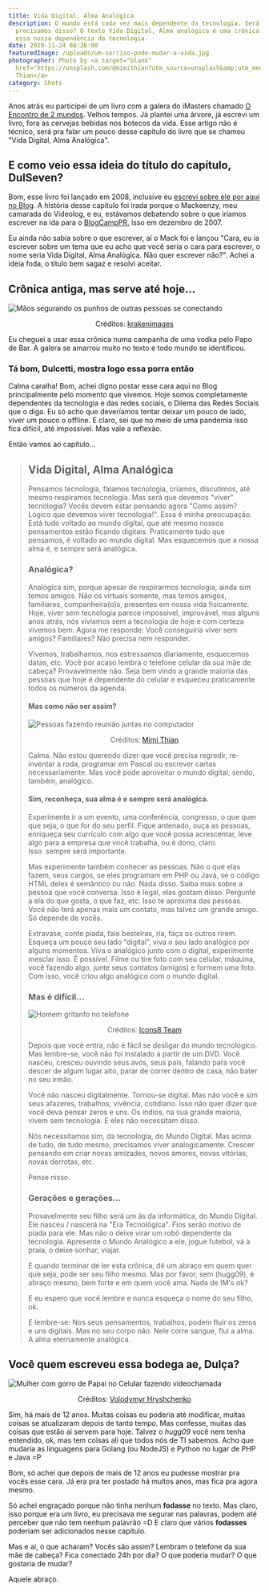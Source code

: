 ```yaml
---
title: Vida Digital, Alma Analógica
description: O mundo está cada vez mais dependente da tecnologia. Será que
  precisamos disso? O texto Vida Digital, Alma analógica é uma crônica sobre
  essa nossa dependência da tecnologia.
date: 2020-11-24 08:26:00
featuredImage: /uploads/um-sorriso-pode-mudar-a-vida.jpg
photographer: Photo by <a target="blank"
  href="https://unsplash.com/@mimithian?utm_source=unsplash&amp;utm_medium=referral&amp;utm_content=creditCopyText">Mimi
  Thian</a>
category: Shots
---
```


Anos atrás eu participei de um livro com a galera do iMasters chamado [O Encontro de 2 mundos](/livro-o-encontro-de-dois-mundos/). Velhos tempos. Já plantei uma árvore, já escrevi um livro, fora as cervejas bebidas nos botecos da vida. Esse artigo não é técnico, será pra falar um pouco desse capítulo do livro que se chamou "Vida Digital, Alma Analógica".

## E como veio essa ideia do título do capítulo, DulSeven?

Bom, esse livro foi lançado em 2008, inclusive eu [escrevi sobre ele por aqui no Blog](/lancamento-do-livro-internet-o-encontro-de-2-mundos/). A história desse capítulo foi irada porque o Mackeenzy, meu camarada do Videolog, e eu, estávamos debatendo sobre o que iríamos escrever na ida para o [BlogCampPR](/blogcamp-pr-o-melhor-de-todos/), isso em dezembro de 2007.

Eu ainda não sabia sobre o que escrever, aí o Mack foi e lançou "Cara, eu ia escrever sobre um tema que eu acho que você seria o cara para escrever, o nome seria Vida Digital, Alma Analógica. Não quer escrever não?". Achei a ideia foda, o título bem sagaz e resolvi aceitar.

## Crônica antiga, mas serve até hoje...

![Mãos segurando os punhos de outras pessoas se conectando](/uploads/maos-conectadas.jpg)

<p style="text-align: center;">Créditos: <a href="https://unsplash.com/@krakenimages?utm_source=unsplash&amp;utm_medium=referral&amp;utm_content=creditCopyText">krakenimages</a></p>

Eu cheguei a usar essa crônica numa campanha de uma vodka pelo Papo de Bar. A galera se amarrou muito no texto e todo mundo se identificou.

### Tá bom, Dulcetti, mostra logo essa porra então

Calma caralha! Bom, achei digno postar esse cara aqui no Blog principalmente pelo momento que vivemos. Hoje somos completamente dependentes da tecnologia e das redes sociais, o Dilema das Redes Sociais que o diga. Eu só acho que deveríamos tentar deixar um pouco de lado, viver um pouco o offline. E claro, sei que no meio de uma pandemia isso fica difícil, até impossível. Mas vale a reflexão.

Então vamos ao capítulo...

<blockquote>

## Vida Digital, Alma Analógica

Pensamos tecnologia, falamos tecnologia, criamos, discutimos, até mesmo respiramos tecnologia. Mas será que devemos "viver" tecnologia? Vocês devem estar pensando agora "Como assim? Lógico que devemos viver tecnologia!". Essa é minha preocupação. Está tudo voltado ao mundo digital, que até mesmo nossos pensamentos estão ficando digitais. Praticamente tudo que pensamos, é voltado ao mundo digital. Mas esquecemos que a nossa alma é, e sempre será analógica.

### Analógica?

Analógica sim, porque apesar de respirarmos tecnologia, ainda sim temos amigos. Não os virtuais somente, mas temos amigos, familiares, companheira(o)s, presentes em nossa vida fisicamente. Hoje, viver sem tecnologia parece impossível, improvável, mas alguns anos atrás, nós vivíamos sem a tecnologia de hoje e com certeza vivemos bem. Agora me responde: Você conseguiria viver sem amigos? Familiares? Não precisa nem responder.

Vivemos, trabalhamos, nos estressamos diariamente, esquecemos datas, etc. Você por acaso lembra o telefone celular da sua mãe de cabeça? Provavelmente não. Seja bem vindo a grande maioria das pessoas que hoje é dependente do celular e esqueceu praticamente todos os números da agenda.

#### Mas como não ser assim?

![Pessoas fazendo reunião juntas no computador](/uploads/reuniao-pessoas-computador.jpg)

<p style="text-align: center;">Créditos: <a href="https://unsplash.com/@mimithian?utm_source=unsplash&amp;utm_medium=referral&amp;utm_content=creditCopyText">Mimi Thian</a></p>

Calma. Não estou querendo dizer que você precisa regredir, re-inventar a roda, programar em Pascal ou escrever cartas necessariamente. Mas você pode aproveitar o mundo digital, sendo, também, analógico.

#### Sim, reconheça, sua alma é e sempre será analógica.

Experimente ir a um evento, uma conferência, congresso, o que quer que seja, o que for do seu perfil. Fique antenado, ouça as pessoas, enriqueça seu currículo com algo que você possa acrescentar, leve algo para a empresa que você trabalha, ou é dono, claro. Isso  sempre será importante.

Mas experimente também conhecer as pessoas. Não o que elas fazem, seus cargos, se eles programam em PHP ou Java, se o código HTML deles é semântico ou não. Nada disso. Saiba mais sobre a pessoa que você conversa. Isso é legal, elas gostam disso. Pergunte a ela do que gosta, o que faz, etc. Isso te aproxima das pessoas. Você não terá apenas mais um contato, mas talvez um grande amigo. Só depende de vocês.

Extravase, conte piada, fale besteiras, ria, faça os outros rirem. Esqueça um pouco seu lado “digital”, viva o seu lado analógico por alguns momentos. Viva o analógico junto com o digital, experimente mesclar isso. É possível. Filme ou tire foto com seu celular, máquina, você fazendo algo, junte seus contatos (amigos) e formem uma foto. Com isso, você criou algo analógico com o mundo digital.

### Mas é difícil...

![Homem gritanfo no telefone](/uploads/homem-gritando-telefone.jpg)

<p style="text-align: center;">Créditos: <a href="https://unsplash.com/@icons8?utm_source=unsplash&amp;utm_medium=referral&amp;utm_content=creditCopyText">Icons8 Team</a></p>

Depois que você entra, não é fácil se desligar do mundo tecnológico. Mas lembre-se, você não foi instalado a partir de um DVD. Você nasceu, cresceu ouvindo seus avós, seus pais, falando para você descer de algum lugar alto, parar de correr dentro de casa, não bater no seu irmão.

Você não nasceu digitalmente. Tornou-se digital. Mas não você e sim seus afazeres, trabalhos, vivência, cotidiano. Isso não quer dizer que você deva pensar zeros e uns. Os índios, na sua grande maioria, vivem sem tecnologia. E eles não necessitam disso.

Nós necessitamos sim, da tecnologia, do Mundo Digital. Mas acima de tudo, de tudo mesmo, precisamos viver analogicamente. Crescer pensando em criar novas amizades, novos amores, novas vitórias, novas derrotas, etc.

Pense nisso.

### Gerações e gerações...

Provavelmente seu filho será um ás da informática, do Mundo Digital. Ele nasceu / nascerá na "Era Tecnológica". Fios serão motivo de piada para ele. Mas não o deixe virar um robô dependente da tecnologia. Apresente o Mundo Analógico a ele, jogue futebol, vá à praia, o deixe sonhar, viajar.

E quando terminar de ler esta crônica, dê um abraço em quem quer que seja, pode ser seu filho mesmo. Mas por favor, sem (hugg09), é abraço mesmo, bem forte e em quem você ama. Nada de IM's ok?

E eu espero que você lembre e nunca esqueça o nome do seu filho, ok.

E lembre-se: Nos seus pensamentos, trabalhos, podem fluir os zeros e uns digitais. Mas no seu corpo não. Nele corre sangue, flui a alma. A alma eternamente analógica.

</blockquote>

## Você quem escreveu essa bodega ae, Dulça?

![Mulher com gorro de Papai no Celular fazendo videochamada](/uploads/mulher-noel-segurando-celular.jpg)

<p style="text-align: center;">Créditos: <a href="https://unsplash.com/@lunarts?utm_source=unsplash&amp;utm_medium=referral&amp;utm_content=creditCopyText">Volodymyr Hryshchenko</a></p>

Sim, há mais de 12 anos. Muitas coisas eu poderia até modificar, muitas coisas se atualizaram depois de tanto tempo. Mas confesse, muitas das coisas que estão aí servem para hoje. Talvez o _hugg09_ você nem tenha entendido, ok, mas tem coisas ali que todos nós de TI sabemos. Acho que mudaria as linguagens para Golang (ou NodeJS) e Python no lugar de PHP e Java =P

Bom, só achei que depois de mais de 12 anos eu pudesse mostrar pra vocês esse cara. Já era pra ter postado há muitos anos, mas fica pra agora mesmo.

Só achei engraçado porque não tinha nenhum **fodasse** no texto. Mas claro, isso porque era um livro, eu precisava me segurar nas palavras, podem até perceber que não tem nenhum palavrão =D E claro que vários **fodasses** poderiam ser adicionados nesse capítulo.

Mas e aí, o que acharam? Vocês são assim? Lembram o telefone da sua mãe de cabeça? Fica conectado 24h por dia? O que poderia mudar? O que gostaria de mudar?

Aquele abraço.
